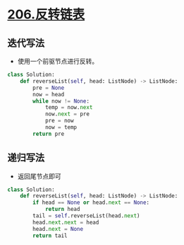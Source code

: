 
# [206.反转链表](https://leetcode-cn.com/problems/reverse-linked-list/)
## 迭代写法
+ 使用一个前驱节点进行反转。

``` python
class Solution:
    def reverseList(self, head: ListNode) -> ListNode:
        pre = None
        now = head
        while now != None:
            temp = now.next
            now.next = pre
            pre = now
            now = temp
        return pre
```
## 递归写法
+ 返回尾节点即可

``` python
class Solution:
    def reverseList(self, head: ListNode) -> ListNode:
        if head == None or head.next == None:
            return head
        tail = self.reverseList(head.next)
        head.next.next = head
        head.next = None
        return tail
```
